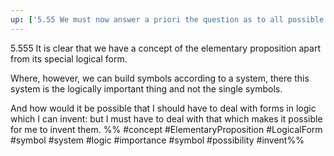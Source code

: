 ```yaml
---
up: ['5.55 We must now answer a priori the question as to all possible forms of the elementary propositions.']
---
```

5.555 It is clear that we have a concept of the elementary proposition apart from its special logical form.

Where, however, we can build symbols according to a system, there this system is the logically important thing and not the single symbols.

And how would it be possible that I should have to deal with forms in logic which I can invent: but I must have to deal with that which makes it possible for me to invent them.
%%
#concept #ElementaryProposition #LogicalForm #symbol #system #logic #importance #symbol #possibility #invent%%